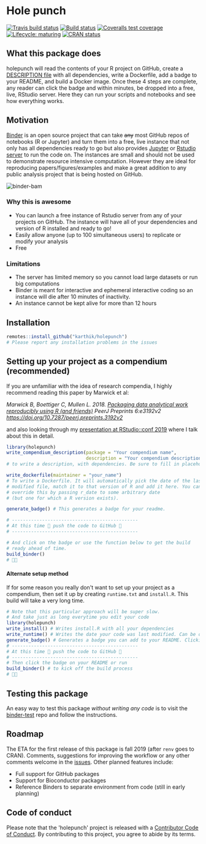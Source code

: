 # Hole punch 

[![Travis build status](https://travis-ci.org/karthik/holepunch.svg?branch=master)](https://travis-ci.org/karthik/holepunch) 
[![Build status](https://ci.appveyor.com/api/projects/status/iowqitu84h9dquro?svg=true)](https://ci.appveyor.com/project/karthik/holepunch)
[![Coveralls test coverage](https://coveralls.io/repos/github/karthik/holepunch/badge.svg)](https://coveralls.io/r/karthik/holepunch?branch=master)
[![Lifecycle: maturing](https://img.shields.io/badge/lifecycle-maturing-blue.svg)](https://www.tidyverse.org/lifecycle/#maturing)
[![CRAN status](http://www.r-pkg.org/badges/version/holepunch)](https://www.r-pkg.org/badges/version/holepunch)

## What this package does
holepunch will read the contents of your R project on GitHub, create a [DESCRIPTION file](http://r-pkgs.had.co.nz/description.html) with all dependencies, write a Dockerfile, add a badge to your README, and build a Docker image. Once these 4 steps are complete, any reader can click the badge and within minutes, be dropped into a free, live, RStudio server. Here they can run your scripts and notebooks and see how everything works.
 
## Motivation 
[Binder](https://mybinder.org/) is an open source project that can take ~~any~~ most GitHub repos of notebooks (R or Jupyter) and turn them into a free, live instance that not only has all dependencies ready to go but also provides [Jupyter](https://jupyter.org/) or [Rstudio server](https://www.rstudio.com/products/rstudio/download-server/) to run the code on. The instances are small and should not be used to demonstrate resource intensive computation. However they are ideal for reproducing papers/figures/examples and make a great addition to any public analysis project that is being hosted on GitHub.
 
![binder-bam](https://i.imgur.com/oqWl512.png)

### Why this is awesome

- You can launch a free instance of Rstudio server from any of your projects on GitHub. The instance will have all of your dependencies and version of R installed and ready to go!
- Easily allow anyone (up to 100 simultaneous users) to replicate or modify your analysis
- Free

### Limitations

- The server has limited memory so you cannot load large datasets or run big computations
- Binder is meant for interactive and ephemeral interactive coding so an instance will die after 10 minutes of inactivity.
- An instance cannot be kept alive for more than 12 hours

## Installation

```r
remotes::install_github("karthik/holepunch")
# Please report any installation problems in the issues
```


## Setting up your project as a compendium (recommended)

If you are unfamiliar with the idea of research compendia, I highly recommend reading this paper by Marwick et al:

*Marwick B, Boettiger C, Mullen L. 2018. [Packaging data analytical work reproducibly using R (and friends)](https://peerj.com/preprints/3192/) PeerJ Preprints 6:e3192v2 https://doi.org/10.7287/peerj.preprints.3192v2*

and also looking through my [presentation at RStudio::conf 2019](http://inundata.org/talks/rstd19/#/) where I talk about this in detail.


```r
library(holepunch)
write_compendium_description(package = "Your compendium name", 
                             description = "Your compendium description")
# to write a description, with dependencies. Be sure to fill in placeholder text

write_dockerfile(maintainer = "your_name") 
# To write a Dockerfile. It will automatically pick the date of the last 
# modified file, match it to that version of R and add it here. You can 
# override this by passing r_date to some arbitrary date
# (but one for which a R version exists).

generate_badge() # This generates a badge for your readme.

# ----------------------------------------------
# At this time 🙌 push the code to GitHub 🙌
# ----------------------------------------------

# And click on the badge or use the function below to get the build 
# ready ahead of time.
build_binder()
# 🤞🚀
```

#### Alternate setup method

If for some reason you really don't want to set up your project as a compendium, then set it up by creating `runtime.txt` and `install.R`. This build will take a very long time.

```r
# Note that this particular approach will be super slow.
# And take just as long everytime you edit your code
library(holepunch)
write_install() # Writes install.R with all your dependencies
write_runtime() # Writes the date your code was last modified. Can be overridden.
generate_badge() # Generates a badge you can add to your README. Clicking badge will launch the Binder.
# ----------------------------------------------
# At this time 🙌 push the code to GitHub 🙌
# ----------------------------------------------
# Then click the badge on your README or run
build_binder() # to kick off the build process
# 🤞🚀
```



## Testing this package

An easy way to test this package _without writing any code_ is to visit the [binder-test](https://github.com/karthik/binder-test) repo and follow the instructions. 



## Roadmap

The ETA for the first release of this package is fall 2019 (after `renv` goes to CRAN). Comments, suggestions for improving the workflow or any other comments welcome in the [issues](https://github.com/karthik/holepunch/issues?q=is%3Aissue+is%3Aopen+sort%3Aupdated-desc). Other planned features include:

- Full support for GitHub packages
- Support for Bioconductor packages
- Reference Binders to separate environment from code (still in early planning)

## Code of conduct

Please note that the 'holepunch' project is released with a
[Contributor Code of Conduct](CODE_OF_CONDUCT.md).
By contributing to this project, you agree to abide by its terms.
